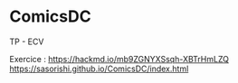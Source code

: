 # ComicsDC
TP - ECV

Exercice : https://hackmd.io/mb9ZGNYXSsqh-XBTrHmLZQ
https://sasorishi.github.io/ComicsDC/index.html
